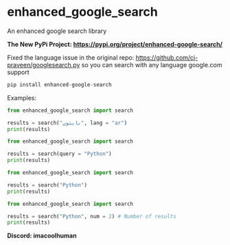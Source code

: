 # enhanced_google_search
An enhanced google search library

**The New PyPi Project: https://pypi.org/project/enhanced-google-search/**

Fixed the language issue in the original repo: https://github.com/cj-praveen/googlesearch.py so you can search with any language google.com support

```py
pip install enhanced-google-search
```

Examples:
```py
from enhanced_google_search import search

results = search("بايثون", lang = "ar")
print(results)
```

```py
from enhanced_google_search import search

results = search(query = "Python")
print(results)
```

```py
from enhanced_google_search import search

results = search("Python")
print(results)
```

```py
from enhanced_google_search import search

results = search("Python", num = 2) # Number of results
print(results)
```

**Discord: imacoolhuman**